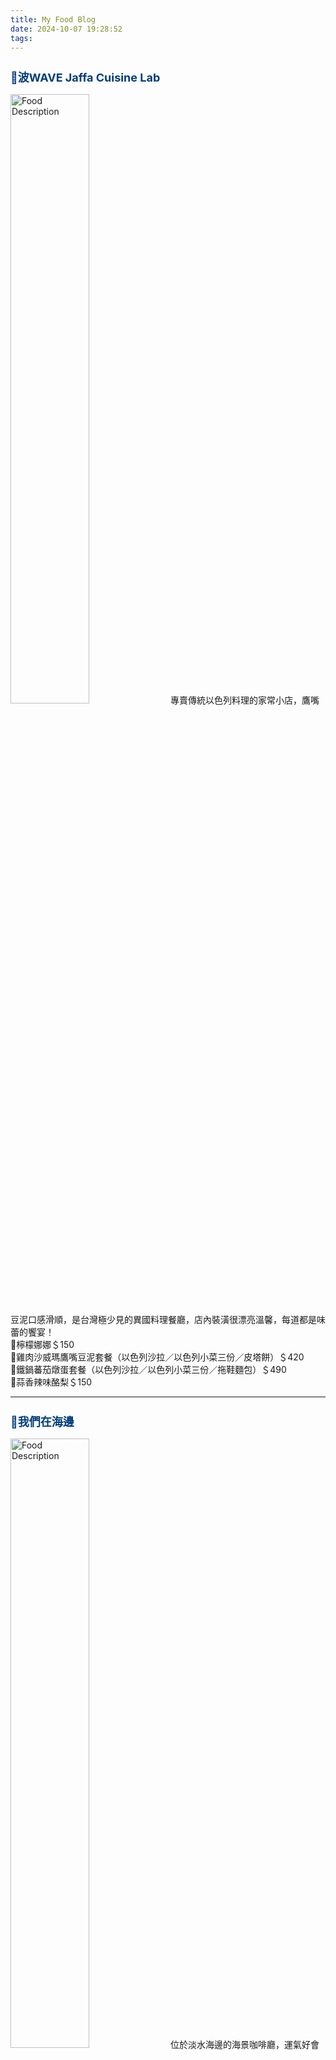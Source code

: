 ```yaml
---
title: My Food Blog
date: 2024-10-07 19:28:52
tags:
---
```

<h2 style="font-size: 18px; color: #003D79;">
<a href="https://www.google.com/maps/search/?api=1&query=波WAVE%20Jaffa%20Cuisine%20Lab" target="_blank" style="text-decoration: none; color: #003D79;">
📍波WAVE Jaffa Cuisine Lab
</a>
</h2>
<img src="/images/1_converted.jpg" alt="Food Description" style="width: 50%;" />
專賣傳統以色列料理的家常小店，鷹嘴豆泥口感滑順，是台灣極少見的異國料理餐廳，店內裝潢很漂亮溫馨，每道都是味蕾的饗宴！<br>
📌檸檬娜娜＄150<br>
📌雞肉沙威瑪鷹嘴豆泥套餐（以色列沙拉／以色列小菜三份／皮塔餅）＄420<br>
📌鐵鍋蕃茄燉蛋套餐（以色列沙拉／以色列小菜三份／拖鞋麵包）＄490<br>
📌蒜香辣味酪梨＄150

---

<h2 style="font-size: 18px; color: #003D79;">
<a href="https://maps.app.goo.gl/yGPYiP1K6CuyksfD6" target="_blank" style="text-decoration: none; color: #003D79;"> 
📍我們在海邊
</a>
</h2>
<img src="/images/2_converted.jpg" alt="Food Description" style="width: 50%;" />
位於淡水海邊的海景咖啡廳，運氣好會有貓咪在曬太陽，很適合想紓壓的人去一邊看海一邊享用美味的蛋糕～這邊採套餐制，低消為一人一份套餐<br>
📌香橙柚氣泡水／巧克力戚風蛋糕＄390<br>
📌黑糖拿鐵／香蕉溫蛋糕＄390

---

<h2 style="font-size: 18px; color: #003D79;">
<a href="https://maps.app.goo.gl/YN1RT5ei4oatTXHL8" target="_blank" style="text-decoration: none; color: #003D79;">
📍鹿境早午餐 小巨蛋店
</a> 
</h2>
<img src="/images/3.jpg" alt="Food Description" style="width: 50%;" />
位在小巨蛋巷弄內的大餐盤早午餐，可以自由搭配自己想吃的組合，法式吐司是必點招牌，食量比較小的人也可以選擇小餐盤，有不吃的也可以告知老闆更換其他品項<br>
📌法式大餐盤-費城起司牛肉／鹿境鮮奶茶＄４２０<br>
📌鹿境小餐盤（任選四樣-炒蛋/雜糧麵包/香酥杏鮑菇/義式鮮奶酪）搭漂浮冰紅茶＄２７５<br>
📌鹿境小餐盤（任選四樣-炒蛋/雜糧麵包/德式香腸/BBQ醬燒燒肉片）搭茉莉綠茶＄２２５

---

<h2 style="font-size: 18px; color: #003D79;">
<a href="https://maps.app.goo.gl/sreg3wBc6Fj5zU4a6" target="_blank" style="text-decoration: none; color: #003D79;">
📍忠青商行
</a>
</h2>
<img src="/images/4_converted.jpg" alt="Food Description" style="width: 50%;" />
📌台北必吃蝦仁飯，爛肉飯肉極軟嫩，用筷子就能輕鬆撥開，等候時間可以享用免費的花草茶，值得一試的台北名店！<br>
📌極品好蝦炊飯＄60<br>
📌家傳爛肉飯＄80<br>
📌好滷豆皮＄25<br>
📌香煎土雞蛋（半熟蛋）＄20

---

<h2 style="font-size: 18px; color: #003D79;">
<a href="https://maps.app.goo.gl/kUZkryvqydFrZaAWA" target="_blank" style="text-decoration: none; color: #003D79;">
📍羊毛與花．華山youmoutoohana Coffee
</a>
</h2>
<img src="/images/5_converted.jpg" alt="Food Description" style="width: 50%;" />
一間隱藏在巷弄的小小咖啡廳，店內除了甜點飲品外還有提供鹹食，座位寬敞又不吵雜，且店內座位寬敞又安靜，座位附近都設有插座，非常適合讀書辦公的夥伴<br>
📌桂花氣泡飲＄150<br>
📌拿鐵＄160<br>
📌榛果拿鐵＄170<br>
📌羊毛與花肉桂卷（附奶油乳酪／焦糖核桃）＄130<br>
📌小山園抹茶捲＄180

---

<h2 style="font-size: 18px; color: #003D79;">
<a href="https://maps.app.goo.gl/1HN3obcHwG3vKmav5" target="_blank" style="text-decoration: none; color: #003D79;">
📍硫磺Sulfur
</a>
</h2>
<img src="/images/7.jpg" alt="Food Description" style="width: 50%;" />
招牌是泡了１7小時的法國吐司，上面佐以烤糖香蕉及香草冰淇淋和濃濃的肉桂粉～建議兩人分食，其他鹹食部分也表現的很出色，店內有美式音樂作為背景，適合和朋友一起周末來聊天！<br>
📌嫩煎雞肉三明治＄250<br>
📌洋蔥風味炸薯條＄150<br>
📌１7小時法國吐司＄250<br>
📌莓果泰山＄200<br>
📌黑糖牛奶＄120

---

<h2 style="font-size: 18px; color: #003D79;">
<a href="https://maps.app.goo.gl/EtDpuQNDz2TZjqfDA" target="_blank" style="text-decoration: none; color: #003D79;">
📍羊叔叔早餐店
</a>
</h2>
<img src="/images/8_converted.jpg" alt="Food Description" style="width: 50%;" />
新莊超浮誇早午餐店，外表平平無奇，原來老闆把浮誇都放在食物裡！熱壓吐司滿滿都是爆漿起司，藍莓乳酪烤吐司也是必點～店裡每樣食物都非常好吃！非常值得N訪！<br>
📌經典可頌組合大早餐（蛋沙拉）＄200<br>
📌手工藍莓乳酪吐司＄55<br>
📌超級總匯雙起司熱壓吐司＄105<br>
📌薯餅蛋雙起司熱壓吐司＄85<br>
📌蔥抓餅$45<br>
📌無糖綠茶（中）＄25<br>
📌豆漿紅茶（中）＄35

---

<h2 style="font-size: 18px; color: #003D79;">
<a href="https://maps.app.goo.gl/b36jddnXTki6zQrV9" target="_blank" style="text-decoration: none; color: #003D79;">
📍牛庵
</a>
</h2>
<img src="/images/10_converted.jpg" alt="Food Description" style="width: 50%;" />
湯頭濃郁，吃得出奶香味的牛骨白湯拉麵是人氣招牌，為貍匠體系拉麵，溏心蛋酒香濃郁，即使作為配角也相當出色，牛筋口感軟嫩，滷得非常入味<br>
📌牛骨白湯拉麵＄280<br>
📌牛筋土手燒＄100<br>
📌原味唐揚雞＄120

---

<h2 style="font-size: 18px; color: #003D79;">
<a href="https://maps.app.goo.gl/bD9wd6uzjKqT1xWb7" target="_blank" style="text-decoration: none; color: #003D79;">
📍疍宅Egghost
</a>
</h2>
<img src="/images/11_converted.jpg" alt="Food Description" style="width: 50%;" />
從行天宮搬家到三元街，人氣依舊不減的蛋糕店！戚風蛋糕體蓬鬆且非常濕潤，鮮奶油甜度不高，新店裝潢非常溫馨簡約且有氛圍感，店裡也有貓店長，蛋糕每款都表現出色<br>
📌濃芝麻脆脆戚風＄200<br>
📌草莓布丁中澤奶霜戚風＄250<br>
📌黑糖烤奶＄140<br>
📌珍珠黑糖烤奶＄160

---

<h2 style="font-size: 18px; color: #003D79;">
<a href="https://maps.app.goo.gl/QCGQ75DDRxzxvVHf6" target="_blank" style="text-decoration: none; color: #003D79;">
📍TakeOut Burger&Cafe民權店
</a>
</h2>
<img src="/images/14_converted.jpg" alt="Food Description" style="width: 50%;" />
CP值超高的漢堡店！每份漢堡都可以加價升級套餐，店裡有三隻可以貓咪可以互動，食量不大的人這邊也有沙拉可以做選擇<br>
📌馬茲瑞拉綜合菇漢堡＄320<br>
📌花生醬起司漢堡＄240<br>
📌A美式脆薯＋紅茶＄100<br>
📌B羅勒炸雞＋特調奶茶＄145

